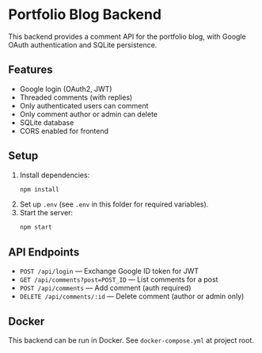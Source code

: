 # Portfolio Blog Backend

This backend provides a comment API for the portfolio blog, with Google OAuth authentication and SQLite persistence.

## Features
- Google login (OAuth2, JWT)
- Threaded comments (with replies)
- Only authenticated users can comment
- Only comment author or admin can delete
- SQLite database
- CORS enabled for frontend

## Setup

1. Install dependencies:
   ```bash
   npm install
   ```
2. Set up `.env` (see `.env` in this folder for required variables).
3. Start the server:
   ```bash
   npm start
   ```

## API Endpoints

- `POST /api/login` — Exchange Google ID token for JWT
- `GET /api/comments?post=POST_ID` — List comments for a post
- `POST /api/comments` — Add comment (auth required)
- `DELETE /api/comments/:id` — Delete comment (author or admin only)

## Docker

This backend can be run in Docker. See `docker-compose.yml` at project root.

